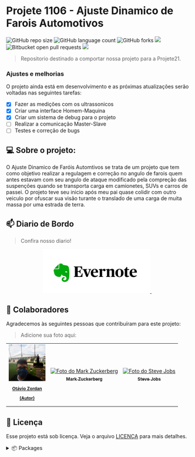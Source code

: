 # Projete 1106 - Ajuste Dinamico de Farois Automotivos

<!---Esses são exemplos. Veja https://shields.io para outras pessoas ou para personalizar este conjunto de escudos. Você pode querer incluir dependências, status do projeto e informações de licença aqui--->

![GitHub repo size](https://img.shields.io/github/repo-size/otaviozordan/21Proj06?style=for-the-badge)
![GitHub language count](https://img.shields.io/github/languages/count/otaviozordan/21Proj06?style=for-the-badge)
![GitHub forks](https://img.shields.io/github/forks/otaviozordan/21Proj06?style=for-the-badge)
<img src="https://img.shields.io/github/contributors/otaviozordan/21Proj06?style=for-the-badge"/>
![Bitbucket open pull requests](https://img.shields.io/bitbucket/pr-raw/otaviozordan/21Proj06?style=for-the-badge)
<img src="https://img.shields.io/github/license/otaviozordan/21Proj06?style=for-the-badge"/>

> Repositorio destinado a comportar nossa projeto para a Projete21.

### Ajustes e melhorias

O projeto ainda está em desenvolvimento e as próximas atualizações serão voltadas nas seguintes tarefas:

- [x] Fazer as medições com os ultrassonicos
- [x] Criar uma interface Homem-Maquina
- [x] Criar um sistema de debug para o projeto
- [ ] Realizar a comunicação Master-Slave
- [ ] Testes e correção de bugs

## 💻 Sobre o projeto:
O Ajuste Dinamico de Faróis Automtivos se trata de um projeto que tem como objetivo realizar a regulagem e correção no angulo de farois quem antes estavam com seu angulo de ataque modificado pela compreção das suspenções quando se transporta carga em camionetes, SUVs e carros de passei.
O projeto teve seu inicio após meu pai quase colidir com outro veiculo por ofuscar sua visão turante o translado de uma carga de muita massa por uma estrada de terra.

## 📫 Diario de Bordo
> Confira nosso diario!
<p align='center'>
 
  <a href="https://www.evernote.com/shard/s514/sh/6707ce40-a144-d16c-2ce9-a178e2f5d89f/bb6ba8ba6df5936f6250cbdbbc6b583c">
    <img height="120em" src="https://github.com/otaviozordan/21Proj06/blob/main/img/Evernote-Logo.png" />  
  </a>&nbsp;&nbsp;
</p>

## 🤝 Colaboradores

Agradecemos às seguintes pessoas que contribuíram para este projeto:
>Adicione sua foto aqui:

<table>
  <tr>
    <td align="center">
      <a href="#">
        <img src="https://github.com/otaviozordan/21Proj06/blob/main/img/Foto%20Ot%C3%A1vio.jpeg" width="100px;" alt="Foto do Otávio Zordan no GitHub"/><br>
        <sub>
          <b><p>Otávio Zordan</p><p>(Autor)</p></b>
        </sub>
      </a>
    </td>
    <td align="center">
      <a href="#">
        <img src="https://s2.glbimg.com/FUcw2usZfSTL6yCCGj3L3v3SpJ8=/smart/e.glbimg.com/og/ed/f/original/2019/04/25/zuckerberg_podcast.jpg" width="100px;" alt="Foto do Mark Zuckerberg"/><br>
        <sub>
          <b>Mark Zuckerberg</b>
        </sub>
      </a>
    </td>
    <td align="center">
      <a href="#">
        <img src="https://miro.medium.com/max/360/0*1SkS3mSorArvY9kS.jpg" width="100px;" alt="Foto do Steve Jobs"/><br>
        <sub>
          <b>Steve Jobs</b>
        </sub>
      </a>
    </td>
  </tr>
</table>

## 📝 Licença

Esse projeto está sob licença. Veja o arquivo [LICENÇA](https://github.com/otaviozordan/21Proj06/blob/main/LICENSE) para mais detalhes.

<details>
  <summary>📦 Packages</summary>

</details>
